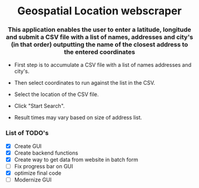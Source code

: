 <h1 align="center">Geospatial Location webscraper</h1>
<h3 align="center">This application enables the user to enter a latitude, longitude
and submit a CSV file with a list of names, addresses and city's (in that order)
outputting the name of the closest address to the entered coordinates </h3>

- First step is to accumulate a CSV file with a list of names addresses and city's.

- Then select coordinates to run against the list in the CSV.

- Select the location of the CSV file.

- Click "Start Search".

- Result times may vary based on size of address list. 


<h3 align="left">List of TODO's</h3>

* [x] Create GUI 
* [x] Create backend functions 
* [X] Create way to get data from website in batch form
* [ ] Fix progress bar on GUI
* [x] optimize final code
* [ ] Modernize GUI
